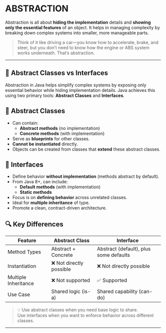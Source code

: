 # ABSTRACTION

Abstraction is all about **hiding the implementation** details and **showing only the essential features** of an object. It helps in managing complexity by breaking down complex systems into smaller, more manageable parts.

> Think of it like driving a car—you know how to accelerate, brake, and steer, but you don’t need to know how the engine or ABS system works underneath. That’s abstraction.

---

## 🧵 Abstract Classes vs Interfaces

Abstraction in Java helps simplify complex systems by exposing only essential behavior while hiding implementation details. Java achieves this using two primary tools: **Abstract Classes** and **Interfaces**.

## 🧩 Abstract Classes

- Can contain:
  - **Abstract methods** (no implementation)
  - **Concrete methods** (with implementation)
- Serve as **blueprints** for other classes.
- **Cannot be instantiated** directly.
- Objects can be created from classes that **extend** these abstract classes.

## 🎯 Interfaces

- Define behavior **without implementation** (methods abstract by default).
- From Java 8+, can include:
  - **Default methods** (with implementation)
  - **Static methods**
- Focus is on **defining behavior** across unrelated classes.
- Ideal for **multiple inheritance** of type.
- Promote a clean, contract-driven architecture.

## 🔍 Key Differences

| Feature              | Abstract Class           | Interface                              |
| -------------------- | ------------------------ | -------------------------------------- |
| Method Types         | Abstract + Concrete      | Abstract (default), plus some defaults |
| Instantiation        | ❌ Not directly possible | ❌ Not directly possible               |
| Multiple Inheritance | ❌ Not supported         | ✅ Supported                           |
| Use Case             | Shared logic (is-a)      | Shared capability (can-do)             |

> 💡 Use abstract classes when you need base logic to share.  
> Use interfaces when you want to enforce behavior across different classes.

---
